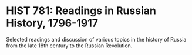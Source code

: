 # HIST 781: Readings in Russian History, 1796-1917

Selected readings and discussion of various topics in the history of Russia from the late 18th century to the Russian Revolution.